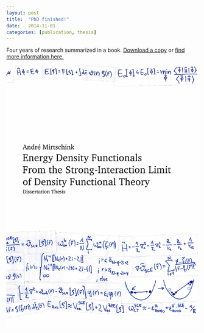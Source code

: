 ```yaml
---
layout: post
title:  "PhD finished!"
date:   2014-11-01
categories: [publication, thesis]
---
```

Four years of research summarized in a book. <a href="/andremirt.github.io/downloads/Mir-thesis-14.pdf">Download a copy</a> or <a href="http://dx.doi.org/10.6084/m9.figshare.1254927">find more information here.</a>

<img class="my" src="/img/2014-11-01_cover.png" alt="cover thesis" >



